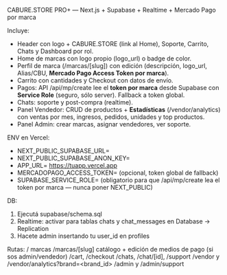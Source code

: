 
CABURE.STORE PRO+ — Next.js + Supabase + Realtime + Mercado Pago por marca

Incluye:
- Header con logo + CABURE.STORE (link al Home), Soporte, Carrito, Chats y Dashboard por rol.
- Home de marcas con logo propio (logo_url) o badge de color.
- Perfil de marca (/marcas/[slug]) con edición (descripción, logo_url, Alias/CBU, **Mercado Pago Access Token por marca**).
- Carrito con cantidades y Checkout con datos de envío.
- Pagos: API /api/mp/create lee el **token por marca** desde Supabase con **Service Role** (seguro, sólo server). Fallback a token global.
- Chats: soporte y post-compra (realtime).
- Panel Vendedor: CRUD de productos + **Estadísticas** (/vendor/analytics) con ventas por mes, ingresos, pedidos, unidades y top productos.
- Panel Admin: crear marcas, asignar vendedores, ver soporte.

ENV en Vercel:
- NEXT_PUBLIC_SUPABASE_URL=
- NEXT_PUBLIC_SUPABASE_ANON_KEY=
- APP_URL= https://tuapp.vercel.app
- MERCADOPAGO_ACCESS_TOKEN= (opcional, token global de fallback)
- SUPABASE_SERVICE_ROLE= (obligatorio para que /api/mp/create lea el token por marca — nunca poner NEXT_PUBLIC)

DB:
1) Ejecutá supabase/schema.sql
2) Realtime: activar para tablas chats y chat_messages en Database → Replication
3) Hacete admin insertando tu user_id en profiles

Rutas:
/  marcas
/marcas/[slug]  catálogo + edición de medios de pago (si sos admin/vendedor)
/cart, /checkout
/chats, /chat/[id], /support
/vendor  y  /vendor/analytics?brand=<brand_id>
/admin  y  /admin/support

